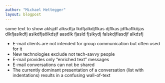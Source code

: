 ```yaml
---
author: "Michael Hettegger"
layout: blogpost
---
```


some text to show aklsjdf alksdfja lkdfjalkdjflkas djflkas jdfkaflköjas dlkfjaslkdfj
aslkdfjaölkdsjf aasdlk fjasld fjslkydj falskdjflasdjf alkdsfj

- E-mail clients are not intended for group communication but often used for it
- New technologies exclude not tech-savvy people
- E-mail provides only “enriched text” messages
- E-mail conversations can not be shared
- The currently dominant presentation of a conversation (list with indentations) results in a confusing wall-of-text